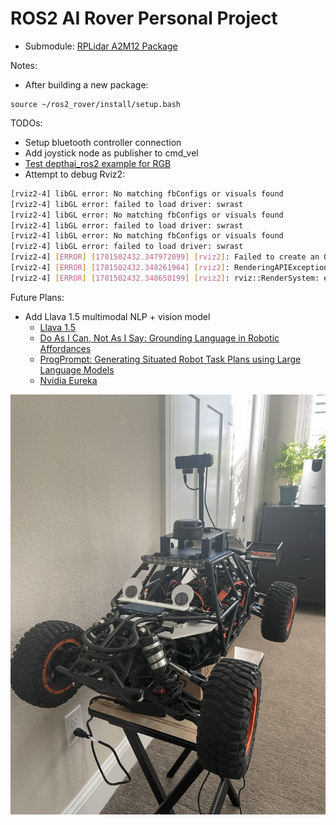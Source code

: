 # ROS2 AI Rover Personal Project

- Submodule: [RPLidar A2M12 Package](https://github.com/Slamtec/sllidar_ros2)

Notes:
- After building a new package:
```
source ~/ros2_rover/install/setup.bash
```

TODOs:
- Setup bluetooth controller connection
- Add joystick node as publisher to cmd_vel
- [Test depthai_ros2 example for RGB](https://github.com/luxonis/depthai-ros/blob/humble/depthai_examples/src/rgb_video_subscriber.cpp)
- Attempt to debug Rviz2:
```bash
[rviz2-4] libGL error: No matching fbConfigs or visuals found
[rviz2-4] libGL error: failed to load driver: swrast
[rviz2-4] libGL error: No matching fbConfigs or visuals found
[rviz2-4] libGL error: failed to load driver: swrast
[rviz2-4] libGL error: No matching fbConfigs or visuals found
[rviz2-4] libGL error: failed to load driver: swrast
[rviz2-4] [ERROR] [1701502432.347972099] [rviz2]: Failed to create an OpenGL context. BadValue (integer parameter out of range for operation)
[rviz2-4] [ERROR] [1701502432.348261964] [rviz2]: RenderingAPIException: Unable to create a suitable GLXContext in GLXContext::GLXContext at /tmp/binarydeb/ros-foxy-rviz-ogre-vendor-8.2.8/.obj-aarch64-linux-gnu/ogre-v1.12.1-prefix/src/ogre-v1.12.1/RenderSystems/GLSupport/src/GLX/OgreGLXContext.cpp (line 60)
[rviz2-4] [ERROR] [1701502432.348650199] [rviz2]: rviz::RenderSystem: error creating render window: RenderingAPIException: Unable to create a suitable GLXContext in GLXContext::GLXContext at /tmp/binarydeb/ros-foxy-rviz-ogre-vendor-8.2.8/.obj-aarch64-linux-gnu/ogre-v1.12.1-prefix/src/ogre-v1.12.1/RenderSystems/GLSupport/src/GLX/OgreGLXContext.cpp (line 60)
```

Future Plans:
- Add Llava 1.5 multimodal NLP + vision model
    - [Llava 1.5](https://arxiv.org/abs/2310.03744)
    - [Do As I Can, Not As I Say: Grounding Language in Robotic Affordances](https://arxiv.org/abs/2204.01691)
    - [ProgPrompt: Generating Situated Robot Task Plans using Large Language Models](https://arxiv.org/abs/2209.11302)
    - [Nvidia Eureka](https://arxiv.org/abs/2310.12931)



![Rover_v4](/imgs/rover_v4.jpeg)
